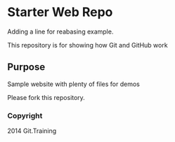 # Starter Web Repo

Adding a line for reabasing example.

This repository is for showing how Git and GitHub work

## Purpose

Sample website with plenty of files for demos

Please fork this repository.

### Copyright
2014 
Git.Training